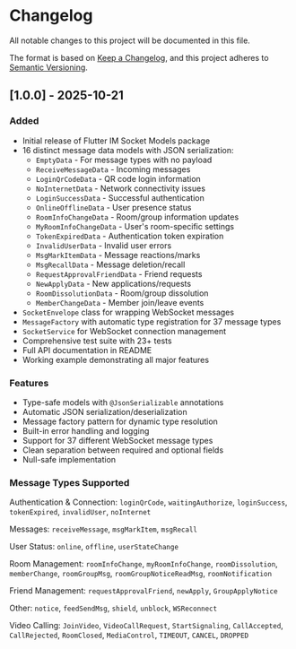 # Changelog

All notable changes to this project will be documented in this file.

The format is based on [Keep a Changelog](https://keepachangelog.com/en/1.0.0/),
and this project adheres to [Semantic Versioning](https://semver.org/spec/v2.0.0.html).

## [1.0.0] - 2025-10-21

### Added
- Initial release of Flutter IM Socket Models package
- 16 distinct message data models with JSON serialization:
  - `EmptyData` - For message types with no payload
  - `ReceiveMessageData` - Incoming messages
  - `LoginQrCodeData` - QR code login information
  - `NoInternetData` - Network connectivity issues
  - `LoginSuccessData` - Successful authentication
  - `OnlineOfflineData` - User presence status
  - `RoomInfoChangeData` - Room/group information updates
  - `MyRoomInfoChangeData` - User's room-specific settings
  - `TokenExpiredData` - Authentication token expiration
  - `InvalidUserData` - Invalid user errors
  - `MsgMarkItemData` - Message reactions/marks
  - `MsgRecallData` - Message deletion/recall
  - `RequestApprovalFriendData` - Friend requests
  - `NewApplyData` - New applications/requests
  - `RoomDissolutionData` - Room/group dissolution
  - `MemberChangeData` - Member join/leave events
- `SocketEnvelope` class for wrapping WebSocket messages
- `MessageFactory` with automatic type registration for 37 message types
- `SocketService` for WebSocket connection management
- Comprehensive test suite with 23+ tests
- Full API documentation in README
- Working example demonstrating all major features

### Features
- Type-safe models with `@JsonSerializable` annotations
- Automatic JSON serialization/deserialization
- Message factory pattern for dynamic type resolution
- Built-in error handling and logging
- Support for 37 different WebSocket message types
- Clean separation between required and optional fields
- Null-safe implementation

### Message Types Supported
Authentication & Connection: `loginQrCode`, `waitingAuthorize`, `loginSuccess`, `tokenExpired`, `invalidUser`, `noInternet`

Messages: `receiveMessage`, `msgMarkItem`, `msgRecall`

User Status: `online`, `offline`, `userStateChange`

Room Management: `roomInfoChange`, `myRoomInfoChange`, `roomDissolution`, `memberChange`, `roomGroupMsg`, `roomGroupNoticeReadMsg`, `roomNotification`

Friend Management: `requestApprovalFriend`, `newApply`, `GroupApplyNotice`

Other: `notice`, `feedSendMsg`, `shield`, `unblock`, `WSReconnect`

Video Calling: `JoinVideo`, `VideoCallRequest`, `StartSignaling`, `CallAccepted`, `CallRejected`, `RoomClosed`, `MediaControl`, `TIMEOUT`, `CANCEL`, `DROPPED`
